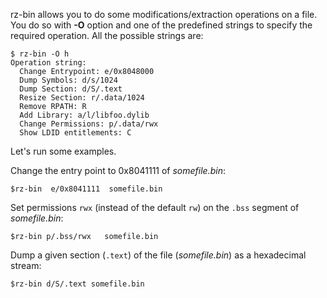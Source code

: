 rz-bin allows you to do some modifications/extraction operations on a file. You do so with **-O** option
and one of the predefined strings to specify the required operation. All the possible strings are:

```
$ rz-bin -O h
Operation string:
  Change Entrypoint: e/0x8048000
  Dump Symbols: d/s/1024
  Dump Section: d/S/.text
  Resize Section: r/.data/1024
  Remove RPATH: R
  Add Library: a/l/libfoo.dylib
  Change Permissions: p/.data/rwx
  Show LDID entitlements: C
```
Let's run some examples.

Change the entry point to 0x8041111 of *somefile.bin*:

```
$rz-bin  e/0x8041111  somefile.bin
```

Set permissions `rwx` (instead of the default `rw`) on the `.bss` segment of *somefile.bin*:

```
$rz-bin p/.bss/rwx   somefile.bin
```

Dump a given section (`.text`) of the file (*somefile.bin*) as a hexadecimal stream:

```
$rz-bin d/S/.text somefile.bin
```
